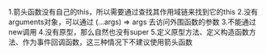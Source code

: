 1.箭头函数没有自己的this，所以需要通过查找其作用域链来找到它的this
2.没有arguments对象，可以通过 (...args) => args 去访问外围函数的参数
3.不能通过new调用
4.没有原型，那么自然也没有super
5.定义原型方法、定义构造函数方法、作为事件回调函数，这三种情况下不建议使用箭头函数